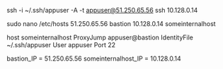 ssh -i ~/.ssh/appuser -A -t appuser@51.250.65.56 ssh 10.128.0.14

sudo nano /etc/hosts
51.250.65.56 bastion
10.128.0.14 someinternalhost

host someinternalhost
        ProxyJump appuser@bastion
        IdentityFile ~/.ssh/appuser
        User appuser
        Port 22

bastion_IP = 51.250.65.56
someinternalhost_IP = 10.128.0.14
